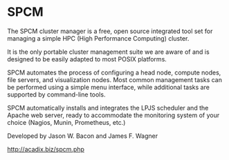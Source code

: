 SPCM
====

The SPCM cluster manager is a free, open source integrated tool set for
managing a simple HPC (High Performance Computing) cluster.

It is the only portable cluster management suite we are aware of and is
designed to be easily adapted to most POSIX platforms.

SPCM automates the process of configuring a head node, compute nodes, file
servers, and visualization nodes. Most common management tasks can be
performed using a simple menu interface, while additional tasks are supported
by command-line tools.

SPCM automatically installs and integrates the LPJS scheduler and the
Apache web server, ready to accommodate the monitoring system of your
choice (Nagios, Munin, Prometheus, etc.)

Developed by Jason W. Bacon and James F. Wagner

http://acadix.biz/spcm.php
